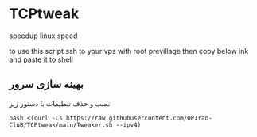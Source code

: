 # TCPtweak
speedup linux speed

to use this script ssh to your vps with root previllage then copy below ink and paste it to shell

## بهینه سازی سرور
نصب و حذف تنظیمات با دستور زیر 
```
bash <(curl -Ls https://raw.githubusercontent.com/OPIran-CluB/TCPtweak/main/Tweaker.sh --ipv4)
```

